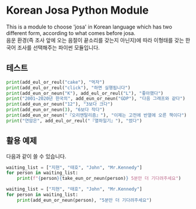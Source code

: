 # Korean Josa Python Module

This is a module to choose 'josa' in Korean language which has two different form, according to what comes before josa.  
음운 환경(즉 조사 앞에 오는 음절이 끝소리를 갖는지 아닌지)에 따라 이형태를 갖는 한국어 조사를 선택해주는 파이썬 모듈입니다.

## 테스트

```python
print(add_eul_or_reul("cake"), "먹자")
print(add_eul_or_reul("click"), "하면 실행됩니다")
print(add_eun_or_neun("K"), add_eul_or_reul("L"), "좋아했다")
print("2001~2020년 한국의", add_eun_or_neun("GDP"), "다음 그래프와 같다")
print(add_eun_or_neun("12"), "3보다 크다")
print(add_eun_or_neun(3), "6보다 작다")
print(add_eun_or_neun("『오리엔탈리즘』"), "이제는 고전에 반열에 오른 책이다")
print("연암은", add_eul_or_reul("『열하일기』"), "썼다")
```

## 활용 예제

다음과 같이 쓸 수 있습니다.

```python
waiting_list = ["지현", "태호", "John", "Mr.Kennedy"]
for person in waiting_list:
    print(f"{person}{take_eun_or_neun(person)} 5분만 더 기다려주세요")

waiting_list = ["지현", "태호", "John", "Mr.Kennedy"]
for person in waiting_list:
    print(add_eun_or_neun(person), "5분만 더 기다려주세요")
```
